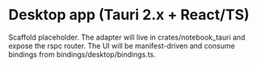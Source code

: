# Desktop app (Tauri 2.x + React/TS)

Scaffold placeholder. The adapter will live in crates/notebook_tauri and expose the rspc router. The UI will be manifest-driven and consume bindings from bindings/desktop/bindings.ts.
